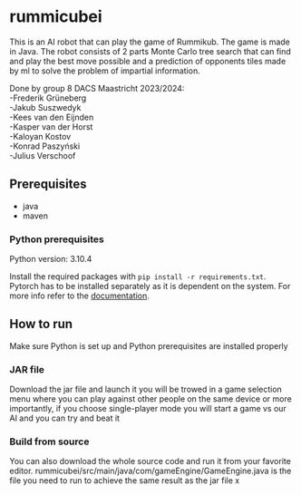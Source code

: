 # rummicubei
This is an AI robot that can play the game of Rummikub. The game is made in Java. The robot consists of 2 parts
Monte Carlo tree search that can find and play the best move possible and a prediction of opponents tiles made by ml to
solve the problem of impartial information.

Done by group 8 DACS Maastricht 2023/2024: <br />
-Frederik Grüneberg <br />
-Jakub Suszwedyk <br />
-Kees van den Eijnden <br />
-Kasper van der Horst <br />
-Kaloyan Kostov <br />
-Konrad Paszyński <br />
-Julius Verschoof <br />

## Prerequisites
- java
- maven
### Python prerequisites

Python version: 3.10.4

Install the required packages with `pip install -r requirements.txt`.
Pytorch has to be installed separately as it is dependent on the system. For more info
refer to the [documentation](https://pytorch.org/get-started/locally/).


## How to run
Make sure Python is set up and Python prerequisites are installed properly

### JAR file
Download the jar file and launch it you will be trowed in a game selection menu where you can play against other people
on the same device or more importantly, if you choose single-player mode you will start a game vs our AI and you can try
and beat it

### Build from source
You can also download the whole source code and run it from your favorite editor.
rummicubei/src/main/java/com/gameEngine/GameEngine.java is the file you need to run to achieve the same result as the jar
file
x
